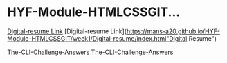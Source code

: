 # HYF-Module-HTMLCSSGIT...

[Digital-resume Link](https://mans-a20.github.io/HYF-Module-HTMLCSSGIT/week1/Digital-resume/index.html)
[Digital-resume Link](https://mans-a20.github.io/HYF-Module-HTMLCSSGIT/week1/Digital-resume/index.html"Digital Resume")


[The-CLI-Challenge-Answers](https://github.com/mans-a20/HYF-Module-HTMLCSSGIT/blob/main/week1/CLI-questions/The-CLI-challenge.txt)
[The-CLI-Challenge-Answers](https://github.com/mans-a20/HYF-Module-HTMLCSSGIT/blob/main/week1/CLI-questions/The-CLI-challenge.txt"CLI-Answers")

